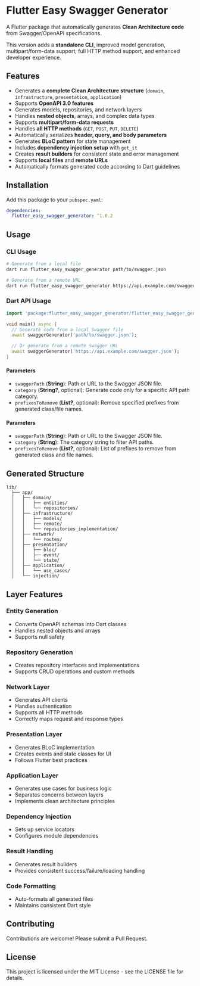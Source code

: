 <!--
This README describes the package. If you publish this package to pub.dev,
this README's contents appear on the landing page for your package.
-->

# Flutter Easy Swagger Generator

A Flutter package that automatically generates **Clean Architecture code** from Swagger/OpenAPI specifications.

This version adds a **standalone CLI**, improved model generation, multipart/form-data support, full HTTP method support, and enhanced developer experience.

## Features

* Generates a **complete Clean Architecture structure** (`domain`, `infrastructure`, `presentation`, `application`)
* Supports **OpenAPI 3.0 features**
* Generates models, repositories, and network layers
* Handles **nested objects**, arrays, and complex data types
* Supports **multipart/form-data requests**
* Handles **all HTTP methods** (`GET`, `POST`, `PUT`, `DELETE`)
* Automatically serializes **header, query, and body parameters**
* Generates **BLoC pattern** for state management
* Includes **dependency injection setup** with `get_it`
* Creates **result builders** for consistent state and error management
* Supports **local files** and **remote URLs**
* Automatically formats generated code according to Dart guidelines

## Installation

Add this package to your `pubspec.yaml`:

```yaml
dependencies:
  flutter_easy_swagger_generator: ^1.0.2
```

## Usage

### CLI Usage

```bash
# Generate from a local file
dart run flutter_easy_swagger_generator path/to/swagger.json

# Generate from a remote URL
dart run flutter_easy_swagger_generator https://api.example.com/swagger.json
```


### Dart API Usage

```dart
import 'package:flutter_easy_swagger_generator/flutter_easy_swagger_generator.dart';

void main() async {
  // Generate code from a local Swagger file
  await swaggerGenerator('path/to/swagger.json');

  // Or generate from a remote Swagger URL
  await swaggerGenerator('https://api.example.com/swagger.json');
}
```

#### Parameters

* `swaggerPath` (**String**): Path or URL to the Swagger JSON file.
* `category` (**String?**, optional): Generate code only for a specific API path category.
* `prefixesToRemove` (**List<String>?**, optional): Remove specified prefixes from generated class/file names.


#### Parameters

* `swaggerPath` (**String**): Path or URL to the Swagger JSON file.
* `category` (**String**): The category string to filter API paths.
* `prefixesToRemove` (**List<String>?**, optional): List of prefixes to remove from generated class and file names.

## Generated Structure

```
lib/
  ├── app/
  │   ├── domain/
  │   │   ├── entities/
  │   │   └── repositories/
  │   ├── infrastructure/
  │   │   ├── models/
  │   │   ├── remote/
  │   │   └── repositories_implementation/
  │   ├── network/
  │   │   └── routes/
  │   ├── presentation/
  │   │   ├── bloc/
  │   │   ├── event/
  │   │   └── state/
  │   ├── application/
  │   │   └── use_cases/
  │   └── injection/
```

## Layer Features

### Entity Generation

* Converts OpenAPI schemas into Dart classes
* Handles nested objects and arrays
* Supports null safety

### Repository Generation

* Creates repository interfaces and implementations
* Supports CRUD operations and custom methods

### Network Layer

* Generates API clients
* Handles authentication
* Supports all HTTP methods
* Correctly maps request and response types

### Presentation Layer

* Generates BLoC implementation
* Creates events and state classes for UI
* Follows Flutter best practices

### Application Layer

* Generates use cases for business logic
* Separates concerns between layers
* Implements clean architecture principles

### Dependency Injection

* Sets up service locators
* Configures module dependencies

### Result Handling

* Generates result builders
* Provides consistent success/failure/loading handling

### Code Formatting

* Auto-formats all generated files
* Maintains consistent Dart style

## Contributing

Contributions are welcome! Please submit a Pull Request.

## License

This project is licensed under the MIT License - see the LICENSE file for details.
